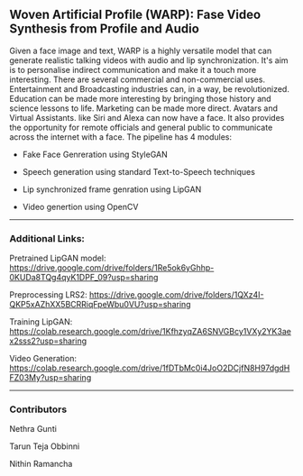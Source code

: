 ## Woven Artificial Profile (WARP): Fase Video Synthesis from Profile and Audio

Given a face image and text, WARP is a highly versatile model that can generate realistic talking videos with audio and lip synchronization. It's aim is to personalise indirect communication and make it a touch more interesting. There are several commercial and non-commercial uses. Entertainment and Broadcasting industries can, in a way, be revolutionized. Education can be made more interesting by bringing those history and science lessons to life. Marketing can be made more direct. Avatars and Virtual Assistants. like Siri and Alexa can now have a face. It also provides the opportunity for remote officials and general public to communicate across the internet with a face. The pipeline has 4 modules:

* Fake Face Genreration using StyleGAN

* Speech generation using standard Text-to-Speech techniques

* Lip synchronized frame genration using LipGAN

* Video genertion using OpenCV

---

### Additional Links:

Pretrained LipGAN model: https://drive.google.com/drive/folders/1Re5ok6yGhhp-0KUDa8TQg4qyK1DPF_09?usp=sharing

Preprocessing LRS2: https://drive.google.com/drive/folders/1QXz4I-QKP5xAZhXX5BCRRiqFpeWbu0VU?usp=sharing

Training LipGAN: https://colab.research.google.com/drive/1KfhzyqZA6SNVGBcy1VXy2YK3aex2sss2?usp=sharing

Video Generation: https://colab.research.google.com/drive/1fDTbMc0i4JoO2DCjfN8H97dgdHFZ03My?usp=sharing

---

### Contributors

Nethra Gunti

Tarun Teja Obbinni

Nithin Ramancha


